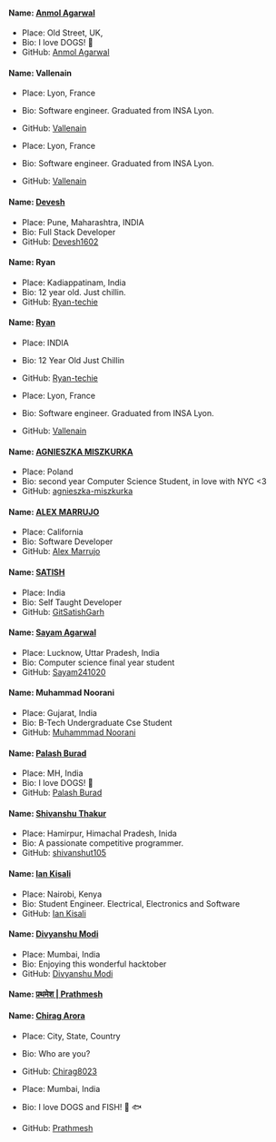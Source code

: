 #### Name: [Anmol Agarwal](https://github.com/fineanmol)

- Place: Old Street, UK,
- Bio: I love DOGS! :dog:
- GitHub: [Anmol Agarwal](https://github.com/fineanmol)

#### Name: Vallenain
- Place: Lyon, France
- Bio: Software engineer. Graduated from INSA Lyon.
- GitHub: [Vallenain](https://github.com/Vallenain)


- Place: Lyon, France
- Bio: Software engineer. Graduated from INSA Lyon.
- GitHub: [Vallenain](https://github.com/Vallenain)

#### Name: [Devesh](https://github.com/Devesh1602)
- Place: Pune, Maharashtra, INDIA
- Bio: Full Stack Developer
- GitHub: [Devesh1602](https://github.com/Devesh1602)

#### Name: Ryan

- Place: Kadiappatinam, India
- Bio: 12 year old. Just chillin.
- GitHub: [Ryan-techie](https://github.com/Ryan-techie)

#### Name: [Ryan](https://github.com/Ryan-techie)

- Place: INDIA
- Bio: 12 Year Old Just Chillin
- GitHub: [Ryan-techie](https://github.com/Ryan-techie)

 - Place: Lyon, France
 - Bio: Software engineer. Graduated from INSA Lyon.
 - GitHub: [Vallenain](https://github.com/Vallenain)



#### Name: [AGNIESZKA MISZKURKA](https://github.com/agnieszka-miszkurka)

- Place: Poland
- Bio: second year Computer Science Student, in love with NYC <3
- GitHub: [agnieszka-miszkurka](https://github.com/agnieszka-miszkurka)

#### Name: [ALEX MARRUJO](https://github.com/marrujoalex)

- Place: California
- Bio: Software Developer
- GitHub: [Alex Marrujo](https://github.com/marrujoalex)

#### Name: [SATISH](https://github.com/GitSatishGarg)
- Place: India
- Bio: Self Taught Developer
- GitHub: [GitSatishGarh](https://github.com/GitSatishGarg)


#### Name: [Sayam Agarwal](https://github.com/Sayam241020)
- Place: Lucknow, Uttar Pradesh, India
- Bio: Computer science final year student
- GitHub: [Sayam241020](https://github.com/Sayam241020)

#### Name: Muhammad Noorani

- Place: Gujarat, India
- Bio: B-Tech Undergraduate Cse Student
- GitHub: [Muhammmad Noorani](https://github.com/MuhammadNoorani)


#### Name: [Palash Burad](https://github.com/palash9561)
- Place: MH, India
- Bio: I love DOGS! :dog:
- GitHub: [Palash Burad](https://github.com/palash9561)




#### Name: [Shivanshu Thakur](https://github.com/shivanshut105)
- Place: Hamirpur, Himachal Pradesh, Inida
- Bio: A passionate competitive programmer.
- GitHub: [shivanshut105](https://github.com/shivanshut105)


#### Name: [Ian Kisali](https://github.com/iankisali)
- Place: Nairobi, Kenya
- Bio: Student Engineer. Electrical, Electronics and Software
- GitHub: [Ian Kisali](https://github.com/iankisali)

#### Name: [Divyanshu Modi](https://github.com/Divyanshu-Modi)
- Place: Mumbai, India
- Bio: Enjoying this wonderful hacktober
- GitHub: [Divyanshu Modi](https://github.com/Divyanshu-Modi)

#### Name: [प्रथमेश | Prathmesh](https://github.com/prathmesh-b)


#### Name: [Chirag Arora](https://github.com/Chirag8023)
- Place: City, State, Country
- Bio: Who are you?
- GitHub: [Chirag8023](https://github.com/Chirag8023)


- Place: Mumbai, India
- Bio: I love DOGS and FISH! :dog: :fish:
- GitHub: [Prathmesh](https://github.com/prathmesh-b)

